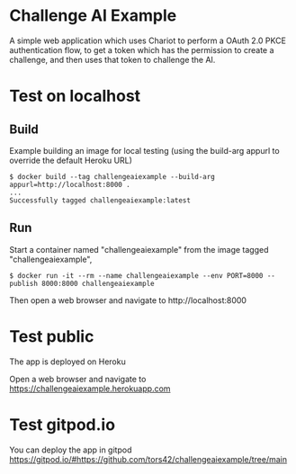 # Challenge AI Example

A simple web application which uses Chariot to perform a OAuth 2.0 PKCE authentication flow,
to get a token which has the permission to create a challenge,
and then uses that token to challenge the AI.

# Test on localhost

## Build

Example building an image for local testing (using the build-arg appurl to override the default Heroku URL)

    $ docker build --tag challengeaiexample --build-arg appurl=http://localhost:8000 .
    ...
    Successfully tagged challengeaiexample:latest

## Run

Start a container named "challengeaiexample" from the image tagged "challengeaiexample",

    $ docker run -it --rm --name challengeaiexample --env PORT=8000 --publish 8000:8000 challengeaiexample

Then open a web browser and navigate to http://localhost:8000

# Test public

The app is deployed on Heroku  

Open a web browser and navigate to https://challengeaiexample.herokuapp.com

# Test gitpod.io

You can deploy the app in gitpod https://gitpod.io/#https://github.com/tors42/challengeaiexample/tree/main
